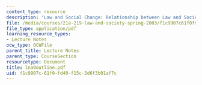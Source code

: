 ```yaml
---
content_type: resource
description: 'Law and Social Change: Relationship between Law and Society'
file: /media/courses/21a-219-law-and-society-spring-2003/f1c9907c61f0fd40f15c5d6f3b01af7c_lna9outline.pdf
file_type: application/pdf
learning_resource_types:
- Lecture Notes
ocw_type: OCWFile
parent_title: Lecture Notes
parent_type: CourseSection
resourcetype: Document
title: lna9outline.pdf
uid: f1c9907c-61f0-fd40-f15c-5d6f3b01af7c
---
```

